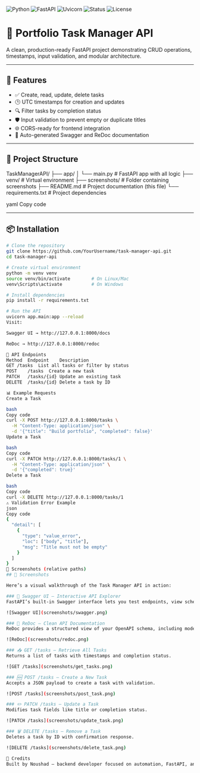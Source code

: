![Python](https://img.shields.io/badge/Python-3.12-blue?logo=python)
![FastAPI](https://img.shields.io/badge/FastAPI-0.110-009688?logo=fastapi)
![Uvicorn](https://img.shields.io/badge/Uvicorn-Running-success?logo=uvicorn)
![Status](https://img.shields.io/badge/Status-Completed-brightgreen)
![License](https://img.shields.io/badge/License-MIT-lightgrey)

# 🧠 Portfolio Task Manager API

A clean, production-ready FastAPI project demonstrating CRUD operations, timestamps, input validation, and modular architecture.

---

## 🚀 Features

- ✅ Create, read, update, delete tasks
- 🕒 UTC timestamps for creation and updates
- 🔍 Filter tasks by completion status
- 🛡️ Input validation to prevent empty or duplicate titles
- 🌐 CORS-ready for frontend integration
- 📄 Auto-generated Swagger and ReDoc documentation

---

## 📁 Project Structure

TaskManagerAPI/
├── app/
│ └── main.py # FastAPI app with all logic
├── venv/ # Virtual environment
├── screenshots/ # Folder containing screenshots
├── README.md # Project documentation (this file)
└── requirements.txt # Project dependencies

yaml
Copy code

---

## 📦 Installation

```bash
# Clone the repository
git clone https://github.com/YourUsername/task-manager-api.git
cd task-manager-api

# Create virtual environment
python -m venv venv
source venv/bin/activate        # On Linux/Mac
venv\Scripts\activate           # On Windows

# Install dependencies
pip install -r requirements.txt

# Run the API
uvicorn app.main:app --reload
Visit:

Swagger UI → http://127.0.0.1:8000/docs

ReDoc → http://127.0.0.1:8000/redoc

📮 API Endpoints
Method	Endpoint	Description
GET	/tasks	List all tasks or filter by status
POST	/tasks	Create a new task
PATCH	/tasks/{id}	Update an existing task
DELETE	/tasks/{id}	Delete a task by ID

📊 Example Requests
Create a Task

bash
Copy code
curl -X POST http://127.0.0.1:8000/tasks \
  -H "Content-Type: application/json" \
  -d '{"title": "Build portfolio", "completed": false}'
Update a Task

bash
Copy code
curl -X PATCH http://127.0.0.1:8000/tasks/1 \
  -H "Content-Type: application/json" \
  -d '{"completed": true}'
Delete a Task

bash
Copy code
curl -X DELETE http://127.0.0.1:8000/tasks/1
⚠️ Validation Error Example
json
Copy code
{
  "detail": [
    {
      "type": "value_error",
      "loc": ["body", "title"],
      "msg": "Title must not be empty"
    }
  ]
}
📸 Screenshots (relative paths)
## 📸 Screenshots

Here’s a visual walkthrough of the Task Manager API in action:

### 🧭 Swagger UI — Interactive API Explorer
FastAPI’s built-in Swagger interface lets you test endpoints, view schemas, and explore your API live.

![Swagger UI](screenshots/swagger.png)

### 📘 ReDoc — Clean API Documentation
ReDoc provides a structured view of your OpenAPI schema, including models, parameters, and responses.

![ReDoc](screenshots/redoc.png)

### 📥 GET /tasks — Retrieve All Tasks
Returns a list of tasks with timestamps and completion status.

![GET /tasks](screenshots/get_tasks.png)

### 🆕 POST /tasks — Create a New Task
Accepts a JSON payload to create a task with validation.

![POST /tasks](screenshots/post_task.png)

### ✏️ PATCH /tasks — Update a Task
Modifies task fields like title or completion status.

![PATCH /tasks](screenshots/update_task.png)

### 🗑️ DELETE /tasks — Remove a Task
Deletes a task by ID with confirmation response.

![DELETE /tasks](screenshots/delete_task.png)

🙌 Credits
Built by Noushad — backend developer focused on automation, FastAPI, and clean architecture.


